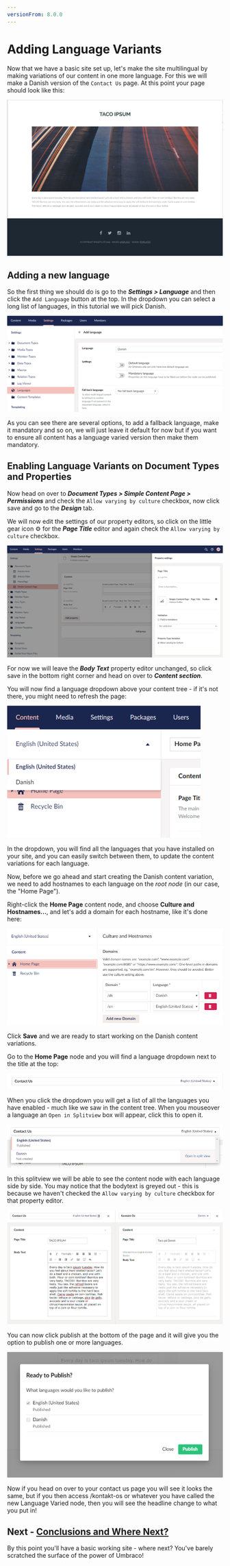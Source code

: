 ```yaml
---
versionFrom: 8.0.0
---
```


# Adding Language Variants 

Now that we have a basic site set up, let's make the site multilingual by making variations of our content in one more language. For this we will make a Danish version of the `Contact Us` page. At this point your page should look like this:

![Current version of the contact us page](images/current-page.png)

## Adding a new language

So the first thing we should do is go to the **_Settings > Language_** and then click the `Add Language` button at the top. In the dropdown you can select a long list of languages, in this tutorial we will pick Danish.

![Adding the Danish language](images/adding-danish-language.png)

As you can see there are several options, to add a fallback language, make it mandatory and so on, we will just leave it default for now but if you want to ensure all content has a language varied version then make them mandatory.

## Enabling Language Variants on Document Types and Properties

Now head on over to **_Document Types > Simple Content Page > Permissions_** and check the `Allow varying by culture` checkbox, now click save and go to the **_Design_** tab. 

We will now edit the settings of our property editors, so click on the little gear icon ⚙ for the **_Page Title_** editor and again check the `Allow varying by culture` checkbox.

![Allow property editor Language Variants](images/allow-varying-property-editor.png)

For now we will leave the **_Body Text_** property editor unchanged, so click save in the bottom right corner and head on over to **_Content section_**. 

You will now find a language dropdown above your content tree - if it's not there, you might need to refresh the page:

![Language of Content Tree](images/language-content-tree.png)

In the dropdown, you will find all the languages that you have installed on your site, and you can easily switch between them, to update the content variations for each language.

Now, before we go ahead and start creating the Danish content variation, we need to add hostnames to each language on the *root node* (in our case, the "Home Page").

Right-click the **Home Page** content node, and choose **Culture and Hostnames...**, and let's add a domain for each hostname, like it's done here:

![Culture and Hostnames](images/culture-and-hostnames.png)

Click **Save** and we are ready to start working on the Danish content variations.

Go to the **Home Page** node and you will find a language dropdown next to the title at the top:

![Language Variant dropdown](images/language-dropdown.png)

When you click the dropdown you will get a list of all the languages you have enabled - much like we saw in the content tree. When you mouseover a language an `Open in Splitview` box will appear, click this to open it.

![Open Language in Splitview](images/open-in-splitview.png)

In this splitview we will be able to see the content node with each language side by side. You may notice that the bodytext is greyed out - this is because we haven't checked the `Allow varying by culture` checkbox for that property editor.

![Splitview editing](images/splitview-editing.png)

You can now click publish at the bottom of the page and it will give you the option to publish one or more languages.

![Publishing Variant content](images/publishing-variant-content.png)

Now if you head on over to your contact us page you will see it looks the same, but if you then access /kontakt-os or whatever you have called the new Language Varied node, then you will see the headline change to what you put in!


## Next - [Conclusions and Where Next?](Conclusions-Where-Next)
By this point you'll have a basic working site - where next?  You've barely scratched the surface of the power of Umbraco!
